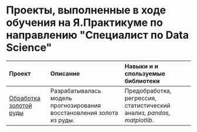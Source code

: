 # Проекты, выполненные в ходе обучения на Я.Практикуме по направлению "Специалист по Data Science"


| Проект | Описание | Навыки и и спользуемые библиотеки | 
| :---------------------- | :---------------------- | :---------------------- |
| [Обработка золотой руды](aurum) | Разрабатывалась модель прогнозирования восстановления золота из руды. | Предобработка, регрессия, статистический анализ, *pandas*, *matplotlib*.  |
